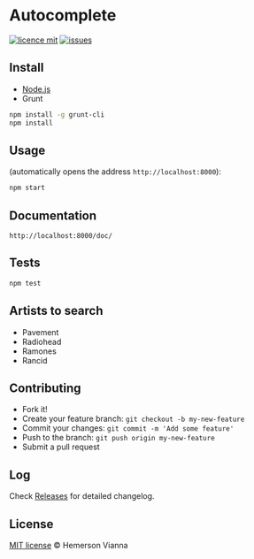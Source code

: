 # Autocomplete

[![licence mit](https://img.shields.io/badge/license-MIT-blue.svg?style=flat-square)](http://hemersonvianna.mit-license.org/)
[![issues](https://img.shields.io/github/issues/descco-arena/autocomplete-vanilla-angular-react.svg?style=flat-square)](https://github.com/descco-arena/autocomplete-vanilla-angular-react/issues)

## Install

- [Node.js](https://nodejs.org/)
- Grunt 

```bash
npm install -g grunt-cli
npm install
```

## Usage

(automatically opens the address `http://localhost:8000`):

```bash
npm start
```

## Documentation

`http://localhost:8000/doc/`

## Tests

```bash
npm test
```

## Artists to search

- Pavement
- Radiohead
- Ramones
- Rancid

## Contributing

- Fork it!
- Create your feature branch: `git checkout -b my-new-feature`
- Commit your changes: `git commit -m 'Add some feature'`
- Push to the branch: `git push origin my-new-feature`
- Submit a pull request

## Log

Check [Releases](https://github.com/descco-arena/autocomplete-vanilla-angular-react/releases) for detailed changelog.

## License

[MIT license](http://hemersonvianna.mit-license.org/) © Hemerson Vianna
